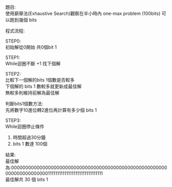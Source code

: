 題目:<br>
使用窮舉法(Exhaustive Search)觀察在半小時內 one-max problem (100bits) 可以跑到幾個 bits<br>

程式流程: <br>

STEP0:<br>
初始解從0開始 共0個bit 1<br>

STEP1:<br>
While迴圈不斷 +1 找下個解<br>

STEP2:<br>
比較下一個解的bits 1個數是否較多<br>
下個解的 bits 1 數較多就更新成最佳解<br>
無較多則維持前解為最佳解<br>

判斷bits1個數方法:<br>
先將數字10進位轉2進位再計算有多少個 bits 1<br>


STEP3:<br>
While迴圈停止條件<br>
1. 時間超過30分鐘<br>
2. bits 1 數達 100個<br>

結果: <br>
最佳解為:0000000000000000000000000000000000000000000000000000000000000000000000111111111111111111111111111111<br>
最佳解共 30 個 bits 1<br>
